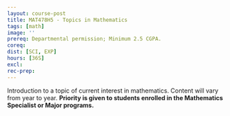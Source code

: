 ```yaml
---
layout: course-post
title: MAT478H5 - Topics in Mathematics
tags: [math]
image: ''
prereq: Departmental permission; Minimum 2.5 CGPA.
coreq: 
dist: [SCI, EXP]
hours: [36S]
excl: 
rec-prep: 
---
```


Introduction to a topic of current interest in mathematics. Content will vary from year to year. **Priority is given to students enrolled in the Mathematics Specialist or Major programs.**
